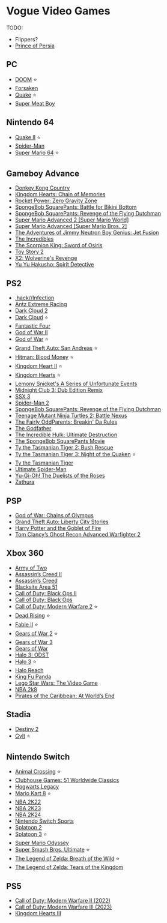 # Vogue Video Games

TODO:
- Flippers?
- [Prince of Persia]()



## PC
- [DOOM](https://en.wikipedia.org/wiki/Doom_(1993_video_game)) ⭐️
- [Forsaken](https://en.wikipedia.org/wiki/Forsaken_(video_game))
- [Quake](https://en.wikipedia.org/wiki/Quake_(video_game)) ⭐️
- [Super Meat Boy](https://en.wikipedia.org/wiki/Super_Meat_Boy)


## Nintendo 64
- [Quake II](https://en.wikipedia.org/wiki/Quake_II) ⭐️
- [Spider-Man](https://en.wikipedia.org/wiki/Spider-Man_(2000_video_game))
- [Super Mario 64](https://en.wikipedia.org/wiki/Super_Meat_Boy) ⭐️


## Gameboy Advance
- [Donkey Kong Country](https://en.wikipedia.org/wiki/Donkey_Kong_Country)
- [Kingdom Hearts: Chain of Memories](https://en.wikipedia.org/wiki/Kingdom_Hearts:_Chain_of_Memories)
- [Rocket Power: Zero Gravity Zone](https://nickelodeon.fandom.com/wiki/Rocket_Power:_Zero_Gravity_Zone)
- [SpongeBob SquarePants: Battle for Bikini Bottom](https://en.wikipedia.org/wiki/SpongeBob_SquarePants:_Battle_for_Bikini_Bottom)
- [SpongeBob SquarePants: Revenge of the Flying Dutchman](https://en.wikipedia.org/wiki/SpongeBob_SquarePants:_Revenge_of_the_Flying_Dutchman)
- [Super Mario Advanced 2 [Super Mario World]](https://en.wikipedia.org/wiki/Super_Mario_Advance_2)
- [Super Mario Advanced [Super Mario Bros. 2]](https://en.wikipedia.org/wiki/Super_Mario_Advance_(video_game))
- [The Adventures of Jimmy Neutron Boy Genius: Jet Fusion](https://en.wikipedia.org/wiki/The_Adventures_of_Jimmy_Neutron_Boy_Genius:_Jet_Fusion)
- [The Incredibles](https://en.wikipedia.org/wiki/The_Incredibles_(video_game))
- [The Scorpion King: Sword of Osiris](https://en.wikipedia.org/wiki/The_Scorpion_King:_Sword_of_Osiris)
- [Toy Story 2](https://en.wikipedia.org/wiki/Toy_Story_2_(video_game))
- [X2: Wolverine's Revenge](https://en.wikipedia.org/wiki/X2:_Wolverine%27s_Revenge)
- [Yu Yu Hakusho: Spirit Detective](https://en.wikipedia.org/wiki/Yu_Yu_Hakusho:_Spirit_Detective)


## PS2
- [.hack//Infection](https://en.wikipedia.org/wiki/.hack_(video_game_series))
- [Antz Extreme Racing](https://en.wikipedia.org/wiki/Antz_Extreme_Racing)
- [Dark Cloud 2](https://en.wikipedia.org/wiki/Dark_Chronicle)
- [Dark Cloud](https://en.wikipedia.org/wiki/Dark_Cloud) ⭐️
- [Fantastic Four](https://en.wikipedia.org/wiki/Fantastic_Four_(2005_video_game))
- [God of War II](https://en.wikipedia.org/wiki/God_of_War_II)
- [God of War](https://en.wikipedia.org/wiki/God_of_War_(2005_video_game)) ⭐️
- [Grand Theft Auto: San Andreas](https://en.wikipedia.org/wiki/Grand_Theft_Auto:_San_Andreas) ⭐️
- [Hitman: Blood Money](https://en.wikipedia.org/wiki/Hitman:_Blood_Money) ⭐️
- [Kingdom Heart II](https://en.wikipedia.org/wiki/Kingdom_Hearts_II) ⭐️
- [Kingdom Hearts](https://en.wikipedia.org/wiki/Kingdom_Hearts_(video_game)) ⭐️
- [Lemony Snicket's A Series of Unfortunate Events](https://en.wikipedia.org/wiki/Lemony_Snicket%27s_A_Series_of_Unfortunate_Events_(video_game))
- [Midnight Club 3: Dub Edition Remix](https://en.wikipedia.org/wiki/Midnight_Club_3:_Dub_Edition)
- [SSX 3](https://en.wikipedia.org/wiki/SSX_3)
- [Spider-Man 2](https://en.wikipedia.org/wiki/Spider-Man_2_(2004_video_game))
- [SpongeBob SquarePants: Revenge of the Flying Dutchman](https://en.wikipedia.org/wiki/SpongeBob_SquarePants:_Revenge_of_the_Flying_Dutchman)
- [Teenage Mutant Ninja Turtles 2: Battle Nexus](https://en.wikipedia.org/wiki/Teenage_Mutant_Ninja_Turtles_2:_Battle_Nexus)
- [The Fairly OddParents: Breakin' Da Rules](https://en.wikipedia.org/wiki/The_Fairly_OddParents:_Breakin%27_Da_Rules)
- [The Godfather](https://en.wikipedia.org/wiki/The_Godfather_(2006_video_game))
- [The Incredible Hulk: Ultimate Destruction](https://en.wikipedia.org/wiki/The_Incredible_Hulk:_Ultimate_Destruction)
- [The SpongeBob SquarePants Movie](https://en.wikipedia.org/wiki/The_SpongeBob_SquarePants_Movie_(video_game))
- [Ty the Tasmanian Tiger 2: Bush Rescue](https://en.wikipedia.org/wiki/Ty_the_Tasmanian_Tiger_2:_Bush_Rescue)
- [Ty the Tasmanian Tiger 3: Night of the Quaken](https://en.wikipedia.org/wiki/Ty_the_Tasmanian_Tiger_3:_Night_of_the_Quinkan) ⭐️
- [Ty the Tasmanian Tiger](https://en.wikipedia.org/wiki/Ty_the_Tasmanian_Tiger)
- [Ultimate Spider-Man](https://en.wikipedia.org/wiki/Ultimate_Spider-Man_(video_game))
- [Yu-Gi-Oh! The Duelists of the Roses](https://en.wikipedia.org/wiki/Yu-Gi-Oh!_The_Duelists_of_the_Roses)
- [Zathura](https://en.wikipedia.org/wiki/Zathura_(video_game))


## PSP
- [God of War: Chains of Olympus](https://en.wikipedia.org/wiki/God_of_War:_Chains_of_Olympus)
- [Grand Theft Auto: Liberty City Stories](https://en.wikipedia.org/wiki/Grand_Theft_Auto:_Liberty_City_Stories)
- [Harry Potter and the Goblet of Fire](https://en.wikipedia.org/wiki/Harry_Potter_and_the_Goblet_of_Fire_(video_game))
- [Tom Clancy’s Ghost Recon Advanced Warfighter 2](https://en.wikipedia.org/wiki/Tom_Clancy%27s_Ghost_Recon_Advanced_Warfighter_2)


## Xbox 360
- [Army of Two](https://en.wikipedia.org/wiki/Army_of_Two)
- [Assassin’s Creed II](https://en.wikipedia.org/wiki/Assassin%27s_Creed_II)
- [Assassin’s Creed](https://en.wikipedia.org/wiki/Assassin%27s_Creed_(video_game))
- [Blacksite Area 51](https://en.wikipedia.org/wiki/BlackSite:_Area_51)
- [Call of Duty: Black Ops II](https://en.wikipedia.org/wiki/Call_of_Duty:_Black_Ops_II)
- [Call of Duty: Black Ops](https://en.wikipedia.org/wiki/Call_of_Duty:_Black_Ops)
- [Call of Duty: Modern Warfare 2](https://en.wikipedia.org/wiki/Call_of_Duty:_Modern_Warfare_2) ⭐️
- [Dead Rising](https://en.wikipedia.org/wiki/Dead_Rising) ⭐️
- [Fable II](https://en.wikipedia.org/wiki/Fable_II) ⭐️
- [Gears of War 2](https://en.wikipedia.org/wiki/Gears_of_War_2) ⭐️
- [Gears of War 3](https://en.wikipedia.org/wiki/Gears_of_War_3)
- [Gears of War](https://en.wikipedia.org/wiki/Gears_of_War)
- [Halo 3: ODST](https://en.wikipedia.org/wiki/Halo_3:_ODST)
- [Halo 3](https://en.wikipedia.org/wiki/Halo_3) ⭐️
- [Halo Reach](https://en.wikipedia.org/wiki/Halo:_Reach)
- [King Fu Panda](https://en.wikipedia.org/wiki/Kung_Fu_Panda_(video_game))
- [Lego Star Wars: The Video Game](https://en.wikipedia.org/wiki/Lego_Star_Wars:_The_Video_Game)
- [NBA 2k8](https://en.wikipedia.org/wiki/NBA_2K8)
- [Pirates of the Caribbean: At World’s End](https://en.wikipedia.org/wiki/Pirates_of_the_Caribbean:_At_World%27s_End_(video_game))


## Stadia
- [Destiny 2](https://en.wikipedia.org/wiki/Destiny_2)
- [Gylt](https://en.wikipedia.org/wiki/Gylt) ⭐️


## Nintendo Switch
- [Animal Crossing](https://en.wikipedia.org/wiki/Animal_Crossing:_New_Horizons) ⭐️
- [Clubhouse Games: 51 Worldwide Classics](https://en.wikipedia.org/wiki/Clubhouse_Games:_51_Worldwide_Classics)
- [Hogwarts Legacy](https://en.wikipedia.org/wiki/Hogwarts_Legacy)
- [Mario Kart 8](https://en.wikipedia.org/wiki/Mario_Kart_8) ⭐️
- [NBA 2K22](https://en.wikipedia.org/wiki/NBA_2K22)
- [NBA 2K23](https://en.wikipedia.org/wiki/NBA_2K23)
- [NBA 2K24](https://en.wikipedia.org/wiki/NBA_2K24)
- [Nintendo Switch Sports](https://en.wikipedia.org/wiki/Nintendo_Switch_Sports)
- [Splatoon 2](https://en.wikipedia.org/wiki/Splatoon_2)
- [Splatoon 3](https://en.wikipedia.org/wiki/Splatoon_3) ⭐️
- [Super Mario Odyssey](https://en.wikipedia.org/wiki/Super_Mario_Odyssey)
- [Super Smash Bros. Ultimate](https://en.wikipedia.org/wiki/Super_Smash_Bros._Ultimate) ⭐️
- [The Legend of Zelda: Breath of the Wild](https://en.wikipedia.org/wiki/The_Legend_of_Zelda:_Breath_of_the_Wild) ⭐️
- [The Legend of Zelda: Tears of the Kingdom](https://en.wikipedia.org/wiki/The_Legend_of_Zelda:_Tears_of_the_Kingdom)


## PS5
- [Call of Duty: Modern Warfare II (2022)](https://en.wikipedia.org/wiki/Call_of_Duty:_Modern_Warfare_II_(2022_video_game))
- [Call of Duty: Modern Warfare III (2023)](https://en.wikipedia.org/wiki/Call_of_Duty:_Modern_Warfare_III_(2023_video_game))
- [Kingdom Hearts III](https://en.wikipedia.org/wiki/Kingdom_Hearts_III)
